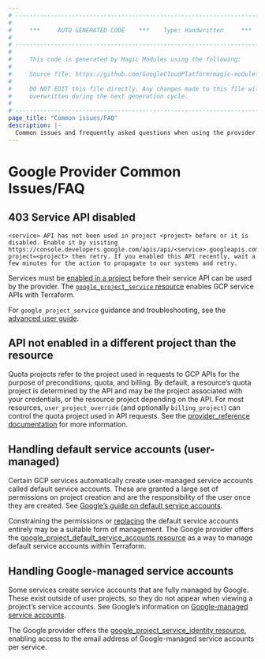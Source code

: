 ```yaml
---
# ----------------------------------------------------------------------------
#
#     ***     AUTO GENERATED CODE    ***    Type: Handwritten     ***
#
# ----------------------------------------------------------------------------
#
#     This code is generated by Magic Modules using the following:
#
#     Source file: https://github.com/GoogleCloudPlatform/magic-modules/tree/main/mmv1/third_party/terraform/website/docs/guides/common_issues.html.markdown
#
#     DO NOT EDIT this file directly. Any changes made to this file will be
#     overwritten during the next generation cycle.
#
# ----------------------------------------------------------------------------
page_title: "Common issues/FAQ"
description: |-
  Common issues and frequently asked questions when using the provider.
---
```


# Google Provider Common Issues/FAQ

## 403 Service API disabled

```
<service> API has not been used in project <project> before or it is disabled. Enable it by visiting https://console.developers.google.com/apis/api/<service>.googleapis.com/overview?project=<project> then retry. If you enabled this API recently, wait a few minutes for the action to propagate to our systems and retry.
```

Services must be [enabled in a project](https://cloud.google.com/service-usage/docs/enable-disable) before their service API can be used by the provider. The [`google_project_service` resource](https://registry.terraform.io/providers/hashicorp/google/latest/docs/resources/google_project_service) enables GCP service APIs with Terraform. 

For `google_project_service` guidance and troubleshooting, see the [advanced user guide](/docs/providers/google/guides/google_project_service.html).

## API not enabled in a different project than the resource

Quota projects refer to the project used in requests to GCP APIs for the purpose of preconditions, quota, and billing. By default, a resource’s quota project is determined by the API and may be the project associated with your credentials, or the resource project depending on the API. For most resources, `user_project_override` (and optionally `billing_project`) can control the quota project used in API requests. See the [provider_reference documentation](https://registry.terraform.io/providers/hashicorp/google/latest/docs/guides/provider_reference#user_project_override) for more information.

## Handling default service accounts (user-managed)

Certain GCP services automatically create user-managed service accounts called default service accounts. These are granted a large set of permissions on project creation and are the responsibility of the user once they are created. See [Google’s guide on default service accounts](https://cloud.google.com/iam/docs/service-account-types#default).

Constraining the permissions or [replacing](https://github.com/terraform-google-modules/terraform-google-project-factory/blob/master/docs/FAQ.md#why-do-you-delete-the-default-service-account) the default service accounts entirely may be a suitable form of management. The Google provider offers the [google_project_default_service_accounts resource](https://registry.terraform.io/providers/hashicorp/google/latest/docs/resources/google_project_default_service_accounts) as a way to manage default service accounts within Terraform.

## Handling Google-managed service accounts

Some services create service accounts that are fully managed by Google. These exist outside of user projects, so they do not appear when viewing a project’s service accounts. See Google’s information on [Google-managed service accounts](https://cloud.google.com/iam/docs/service-account-types#default).

The Google provider offers the [google_project_service_identity resource](https://registry.terraform.io/providers/hashicorp/google/latest/docs/resources/project_service_identity), enabling access to the email address of Google-managed service accounts per service. 